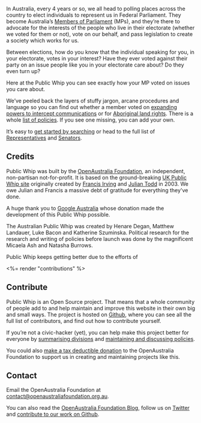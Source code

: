 In Australia, every 4 years or so, we all head to polling places across the country to elect individuals to represent us in Federal Parliament. They become Australia’s [Members of Parliament](/members) (MPs), and they’re there to advocate for the interests of the people who live in their electorate (whether we voted for them or not), vote on our behalf, and pass legislation to create a society which works for us.

Between elections, how do you know that the individual speaking for you, in your electorate, votes in your interest? Have they ever voted against their party on an issue people like you in your electorate care about? Do they even turn up?

Here at the Public Whip you can see exactly how your MP voted on issues you care about.

We’ve peeled back the layers of stuffy jargon, arcane procedures and language so you can find out whether a member voted on [expanding powers to intercept communications](/policies/44) or for [Aboriginal land rights](/policies/24). There is a whole [list of policies](/policies). If you see one missing, you can add your own.

It’s easy to [get started by searching](/search) or head to the full list of [Representatives](/members/representatives) and  [Senators](/members/senate).

## Credits

Public Whip was built by the [OpenAustralia Foundation](https://www.openaustraliafoundation.org.au), an independent, non-partisan not-for-profit. It is based on the ground-breaking [UK Public Whip site](http://www.publicwhip.org.uk/) originally created by
[Francis Irving](http://www.flourish.org/) and [Julian Todd](http://www.goatchurch.org.uk/) in 2003. We owe Julian and Francis a massive debt of gratitude for everything they've done.

A huge thank you to [Google Australia](http://www.google.com.au) whose donation made the development of this Public Whip possible.

The Australian Public Whip was created by Henare Degan, Matthew Landauer, Luke Bacon and Katherine Szuminska. Political research for the research and writing of policies before launch was done by the magnificent Micaela Ash and Natasha Burrows.

Public Whip keeps getting better due to the efforts of

<%= render "contributions" %>

## <a name='contribute'></a>Contribute

Public Whip is an Open Source project. That means that a whole community of people add to and help maintain and improve this website in their own big and small ways. The project is hosted on [Github](https://github.com/openaustralia/publicwhip), where you can see all the full list of contributors, and find out how to contribute yourself.

If you’re not a civic-hacker (yet), you can help make this project better for everyone by [summarising divisions](/divisions) and [maintaining and discussing policies](/policies).

You could also [make a tax deductible donation](https://www.openaustraliafoundation.org.au/donate/) to the OpenAustralia Foundation to support us in creating and maintaining projects like this.

## <a name='contact'></a>Contact

Email the OpenAustralia Foundation at [contact@openaustraliafoundation.org.au](mailto:contact@openaustraliafoundation.org.au).

You can also read the [OpenAustralia Foundation Blog](https://www.openaustraliafoundation.org.au/blog/), follow us on [Twitter](http://twitter.com/openaustralia) and [contribute to our work on Github](https://github.com/openaustralia).
